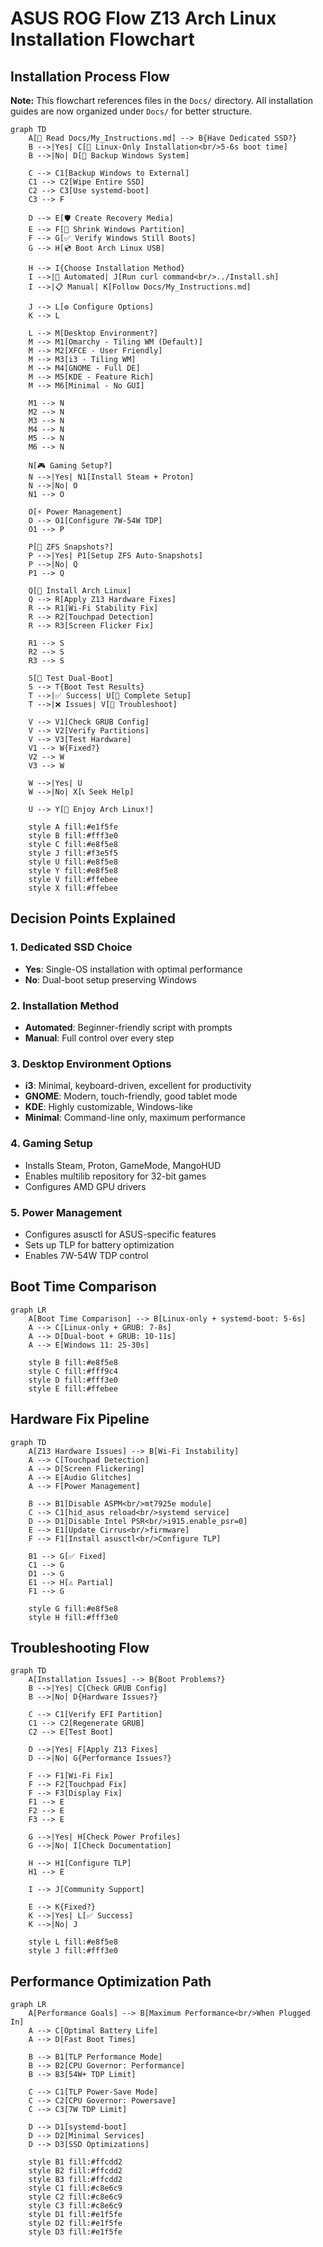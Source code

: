 # ASUS ROG Flow Z13 Arch Linux Installation Flowchart

## Installation Process Flow

**Note:** This flowchart references files in the `Docs/` directory. All installation guides are now organized under `Docs/` for better structure.

```mermaid
graph TD
    A[📖 Read Docs/My_Instructions.md] --> B{Have Dedicated SSD?}
    B -->|Yes| C[🚀 Linux-Only Installation<br/>5-6s boot time]
    B -->|No| D[💾 Backup Windows System]
    
    C --> C1[Backup Windows to External]
    C1 --> C2[Wipe Entire SSD]
    C2 --> C3[Use systemd-boot]
    C3 --> F
    
    D --> E[🛡️ Create Recovery Media]
    E --> F[🔧 Shrink Windows Partition]
    F --> G[✅ Verify Windows Still Boots]
    G --> H[💿 Boot Arch Linux USB]
    
    H --> I{Choose Installation Method}
    I -->|🤖 Automated| J[Run curl command<br/>../Install.sh]
    I -->|📋 Manual| K[Follow Docs/My_Instructions.md]
    
    J --> L[⚙️ Configure Options]
    K --> L
    
    L --> M[Desktop Environment?]
    M --> M1[Omarchy - Tiling WM (Default)]
    M --> M2[XFCE - User Friendly]
    M --> M3[i3 - Tiling WM]
    M --> M4[GNOME - Full DE]
    M --> M5[KDE - Feature Rich]
    M --> M6[Minimal - No GUI]
    
    M1 --> N
    M2 --> N
    M3 --> N
    M4 --> N
    M5 --> N
    M6 --> N
    
    N[🎮 Gaming Setup?]
    N -->|Yes| N1[Install Steam + Proton]
    N -->|No| O
    N1 --> O
    
    O[⚡ Power Management]
    O --> O1[Configure 7W-54W TDP]
    O1 --> P
    
    P[📸 ZFS Snapshots?]
    P -->|Yes| P1[Setup ZFS Auto-Snapshots]
    P -->|No| Q
    P1 --> Q
    
    Q[🔧 Install Arch Linux]
    Q --> R[Apply Z13 Hardware Fixes]
    R --> R1[Wi-Fi Stability Fix]
    R --> R2[Touchpad Detection]
    R --> R3[Screen Flicker Fix]
    
    R1 --> S
    R2 --> S
    R3 --> S
    
    S[🔄 Test Dual-Boot]
    S --> T{Boot Test Results}
    T -->|✅ Success| U[🎉 Complete Setup]
    T -->|❌ Issues| V[🔧 Troubleshoot]
    
    V --> V1[Check GRUB Config]
    V --> V2[Verify Partitions]
    V --> V3[Test Hardware]
    V1 --> W{Fixed?}
    V2 --> W
    V3 --> W
    
    W -->|Yes| U
    W -->|No| X[📞 Seek Help]
    
    U --> Y[🚀 Enjoy Arch Linux!]
    
    style A fill:#e1f5fe
    style B fill:#fff3e0
    style C fill:#e8f5e8
    style J fill:#f3e5f5
    style U fill:#e8f5e8
    style Y fill:#e8f5e8
    style V fill:#ffebee
    style X fill:#ffebee
```

## Decision Points Explained

### 1. **Dedicated SSD Choice**
- **Yes**: Single-OS installation with optimal performance
- **No**: Dual-boot setup preserving Windows

### 2. **Installation Method**
- **Automated**: Beginner-friendly script with prompts
- **Manual**: Full control over every step

### 3. **Desktop Environment Options**
- **i3**: Minimal, keyboard-driven, excellent for productivity
- **GNOME**: Modern, touch-friendly, good tablet mode
- **KDE**: Highly customizable, Windows-like
- **Minimal**: Command-line only, maximum performance

### 4. **Gaming Setup**
- Installs Steam, Proton, GameMode, MangoHUD
- Enables multilib repository for 32-bit games
- Configures AMD GPU drivers

### 5. **Power Management**
- Configures asusctl for ASUS-specific features
- Sets up TLP for battery optimization
- Enables 7W-54W TDP control

## Boot Time Comparison

```mermaid
graph LR
    A[Boot Time Comparison] --> B[Linux-only + systemd-boot: 5-6s]
    A --> C[Linux-only + GRUB: 7-8s]
    A --> D[Dual-boot + GRUB: 10-11s]
    A --> E[Windows 11: 25-30s]
    
    style B fill:#e8f5e8
    style C fill:#fff9c4
    style D fill:#fff3e0
    style E fill:#ffebee
```

## Hardware Fix Pipeline

```mermaid
graph TD
    A[Z13 Hardware Issues] --> B[Wi-Fi Instability]
    A --> C[Touchpad Detection]
    A --> D[Screen Flickering]
    A --> E[Audio Glitches]
    A --> F[Power Management]
    
    B --> B1[Disable ASPM<br/>mt7925e module]
    C --> C1[hid_asus reload<br/>systemd service]
    D --> D1[Disable Intel PSR<br/>i915.enable_psr=0]
    E --> E1[Update Cirrus<br/>firmware]
    F --> F1[Install asusctl<br/>Configure TLP]
    
    B1 --> G[✅ Fixed]
    C1 --> G
    D1 --> G
    E1 --> H[⚠️ Partial]
    F1 --> G
    
    style G fill:#e8f5e8
    style H fill:#fff3e0
```

## Troubleshooting Flow

```mermaid
graph TD
    A[Installation Issues] --> B{Boot Problems?}
    B -->|Yes| C[Check GRUB Config]
    B -->|No| D{Hardware Issues?}
    
    C --> C1[Verify EFI Partition]
    C1 --> C2[Regenerate GRUB]
    C2 --> E[Test Boot]
    
    D -->|Yes| F[Apply Z13 Fixes]
    D -->|No| G{Performance Issues?}
    
    F --> F1[Wi-Fi Fix]
    F --> F2[Touchpad Fix]
    F --> F3[Display Fix]
    F1 --> E
    F2 --> E
    F3 --> E
    
    G -->|Yes| H[Check Power Profiles]
    G -->|No| I[Check Documentation]
    
    H --> H1[Configure TLP]
    H1 --> E
    
    I --> J[Community Support]
    
    E --> K{Fixed?}
    K -->|Yes| L[✅ Success]
    K -->|No| J
    
    style L fill:#e8f5e8
    style J fill:#fff3e0
```

## Performance Optimization Path

```mermaid
graph LR
    A[Performance Goals] --> B[Maximum Performance<br/>When Plugged In]
    A --> C[Optimal Battery Life]
    A --> D[Fast Boot Times]
    
    B --> B1[TLP Performance Mode]
    B --> B2[CPU Governor: Performance]
    B --> B3[54W+ TDP Limit]
    
    C --> C1[TLP Power-Save Mode]
    C --> C2[CPU Governor: Powersave]
    C --> C3[7W TDP Limit]
    
    D --> D1[systemd-boot]
    D --> D2[Minimal Services]
    D --> D3[SSD Optimizations]
    
    style B1 fill:#ffcdd2
    style B2 fill:#ffcdd2
    style B3 fill:#ffcdd2
    style C1 fill:#c8e6c9
    style C2 fill:#c8e6c9
    style C3 fill:#c8e6c9
    style D1 fill:#e1f5fe
    style D2 fill:#e1f5fe
    style D3 fill:#e1f5fe
```
